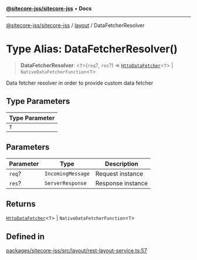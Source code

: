 [**@sitecore-jss/sitecore-jss**](../../README.md) • **Docs**

***

[@sitecore-jss/sitecore-jss](../../README.md) / [layout](../README.md) / DataFetcherResolver

# Type Alias: DataFetcherResolver()

> **DataFetcherResolver**: \<`T`\>(`req`?, `res`?) => [`HttpDataFetcher`](../../index/type-aliases/HttpDataFetcher.md)\<`T`\> \| `NativeDataFetcherFunction`\<`T`\>

Data fetcher resolver in order to provide custom data fetcher

## Type Parameters

| Type Parameter |
| ------ |
| `T` |

## Parameters

| Parameter | Type | Description |
| ------ | ------ | ------ |
| `req`? | `IncomingMessage` | Request instance |
| `res`? | `ServerResponse` | Response instance |

## Returns

[`HttpDataFetcher`](../../index/type-aliases/HttpDataFetcher.md)\<`T`\> \| `NativeDataFetcherFunction`\<`T`\>

## Defined in

[packages/sitecore-jss/src/layout/rest-layout-service.ts:57](https://github.com/Sitecore/jss/blob/8a4b494b94688cf3e3919ca9b89762334d163535/packages/sitecore-jss/src/layout/rest-layout-service.ts#L57)
